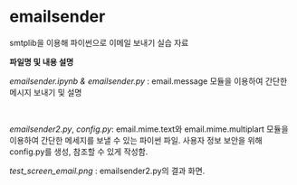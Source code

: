 # emailsender
smtplib을 이용해 파이썬으로 이메일 보내기 실습 자료

**파일명 및 내용 설명**

_emailsender.ipynb & emailsender.py_ : email.message 모듈을 이용하여 간단한 메시지 보내기 및 설명

<br>

_emailsender2.py_, _config.py_: email.mime.text와 email.mime.multiplart 모듈을 이용하여 간단한 메세지를 보낼 수 있는 파이썬 파일.
사용자 정보 보안을 위해 config.py를 생성, 참조할 수 있게 작성함. 

_test_screen_email.png_ : emailsender2.py의 결과 화면.



